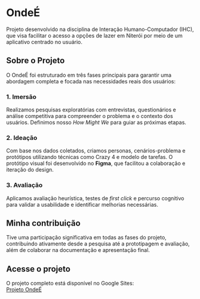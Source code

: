 # OndeÉ

Projeto desenvolvido na disciplina de Interação Humano-Computador (IHC), que visa facilitar o acesso a opções de lazer em Niterói por meio de um aplicativo centrado no usuário.

## Sobre o Projeto

O OndeÉ foi estruturado em três fases principais para garantir uma abordagem completa e focada nas necessidades reais dos usuários:

### 1. Imersão  
Realizamos pesquisas exploratórias com entrevistas, questionários e análise competitiva para compreender o problema e o contexto dos usuários. Definimos nosso *How Might We* para guiar as próximas etapas.

### 2. Ideação  
Com base nos dados coletados, criamos personas, cenários-problema e protótipos utilizando técnicas como Crazy 4 e modelo de tarefas. O protótipo visual foi desenvolvido no **Figma**, que facilitou a colaboração e iteração do design.

### 3. Avaliação  
Aplicamos avaliação heurística, testes de *first click* e percurso cognitivo para validar a usabilidade e identificar melhorias necessárias.

## Minha contribuição

Tive uma participação significativa em todas as fases do projeto, contribuindo ativamente desde a pesquisa até a prototipagem e avaliação, além de colaborar na documentação e apresentação final.

## Acesse o projeto

O projeto completo está disponível no Google Sites:  
[Projeto OndeÉ](https://sites.google.com/view/onde-e/p%C3%A1gina-inicial)


